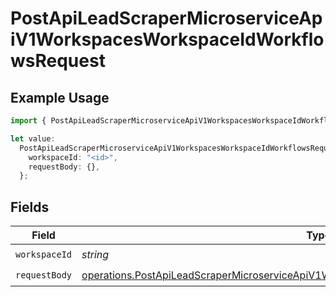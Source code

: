 # PostApiLeadScraperMicroserviceApiV1WorkspacesWorkspaceIdWorkflowsRequest

## Example Usage

```typescript
import { PostApiLeadScraperMicroserviceApiV1WorkspacesWorkspaceIdWorkflowsRequest } from "oppulence-backend-sdk/models/operations";

let value:
  PostApiLeadScraperMicroserviceApiV1WorkspacesWorkspaceIdWorkflowsRequest = {
    workspaceId: "<id>",
    requestBody: {},
  };
```

## Fields

| Field                                                                                                                                                                                              | Type                                                                                                                                                                                               | Required                                                                                                                                                                                           | Description                                                                                                                                                                                        |
| -------------------------------------------------------------------------------------------------------------------------------------------------------------------------------------------------- | -------------------------------------------------------------------------------------------------------------------------------------------------------------------------------------------------- | -------------------------------------------------------------------------------------------------------------------------------------------------------------------------------------------------- | -------------------------------------------------------------------------------------------------------------------------------------------------------------------------------------------------- |
| `workspaceId`                                                                                                                                                                                      | *string*                                                                                                                                                                                           | :heavy_check_mark:                                                                                                                                                                                 | N/A                                                                                                                                                                                                |
| `requestBody`                                                                                                                                                                                      | [operations.PostApiLeadScraperMicroserviceApiV1WorkspacesWorkspaceIdWorkflowsRequestBody](../../models/operations/postapileadscrapermicroserviceapiv1workspacesworkspaceidworkflowsrequestbody.md) | :heavy_check_mark:                                                                                                                                                                                 | N/A                                                                                                                                                                                                |